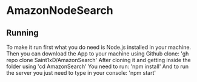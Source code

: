 # AmazonNodeSearch

## Running

To make it run first what you do need is Node.js installed in your machine.
Then you can download the App to your machine using Github clone:
      'gh repo clone Saint1xD/AmazonSearch'
After cloning it and getting inside the folder using 'cd AmazonSearch'
You need to run:
       'npm install'
And to run the server you just need to type in your console:
       'npm start'

